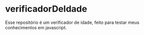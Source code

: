 # verificadorDeIdade


Esse repositório é um verificador de idade, feito para testar meus conhecimentos em javascript.
